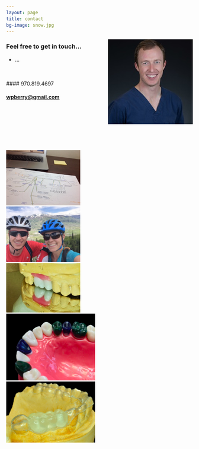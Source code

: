 ```yaml
---
layout: page
title: contact
bg-image: snow.jpg
---
```


<img src="/assets/img/profile/faceprofile_sm.jpg" style="float:right;" class="mr12 border border--gray border--2"/>


### Feel free to get in touch...
- ...
<br>
<br/>
#### 970.819.4697

#### wpberry@gmail.com

<br><br/>
<br><br/>
<br><br/>

<div class='flex-parent mt48 flex-parent--center-main flex-parent--wrap'>
 <div class='flex-child flex-child--no-shrink mr12'
      style="width:30%; min-width:200px;">
        <img class="border border--gray border--2" src="/assets/img/work/full/nerves.jpg" />
  </div>

 <div class='flex-child flex-child--no-shrink mr12'
      style="width:30%; min-width:200px;">
        <img class="border border--gray border--2" src="/assets/img/work/full/bike.jpg" />
  </div>

 <div class='flex-child flex-child--no-shrink'
      style="width:30%; min-width:200px;">
        <img class="border border--gray border--2" src="/assets/img/work/full/jwdxwaxup.jpg" />
  </div>

</div>

<div class='flex-parent mt48 flex-parent--center-main flex-parent--wrap'>
  <div class='flex-child flex-child--no-shrink mr12'
       style="width:45%; min-width:240px;">
    <img src="/assets/img/work/full/waxup.jpg" class="mr12 border border--gray border--2"/>
  </div>
  <div class='flex-child flex-child--no-shrink'
      style="width:45%; min-width:240px;">
    <img src="/assets/img/work/full/stent.jpg" class="border border--gray border--2"/>
  </div>
</div>
